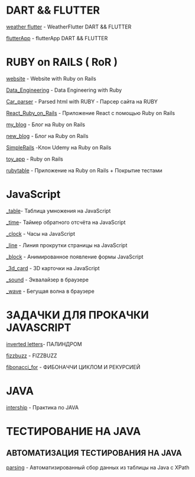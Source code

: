 #   DART && FLUTTER

[weather flutter](https://github.com/barabas007/weather_flutter) - WeatherFlutter DART && FLUTTER

[flutterApp](https://github.com/barabas007/flutterApp) - flutterApp DART && FLUTTER



#   RUBY on RAILS ( RoR )

[website](https://github.com/barabas007/barabas007.github.io) - Website with Ruby on Rails 

 [Data_Engineering](https://github.com/barabas007/Data_engineering-/tree/master) - Data Engineering with Ruby

[Car_parser](https://github.com/barabas007/Car_parser/blob/main/car_shopper.rb) - Parsed html with RUBY - Парсер сайта на RUBY

[React_Ruby_on_Rails](https://github.com/barabas007/react_ruby_on_rails) - Приложение React с помощью Ruby on Rails

[my_blog](https://github.com/barabas007/ruby_on_rails_blog) - Блог на Ruby on Rails

[new_blog](https://github.com/barabas007/new_blog) - Блог на Ruby on Rails

[SimpleRails](https://github.com/barabas007/SimpleRails) -Клон Udemy на Ruby on Rails 

[toy_app](https://github.com/barabas007/toy_app) - Ruby on Rails

[rubytable](https://github.com/barabas007/rubytable) - Приложение на Ruby on Rails + Покрытие тестами



#   JavaScript
[_table](https://github.com/barabas007/barabas007.github.io/tree/master/_table_gt)- Таблица умножения на JavaScript

[_time](https://github.com/barabas007/barabas007-github.io)- Таймер обратного отсчёта на JavaScript

[_clock](https://github.com/barabas007/_clock/tree/master/_clock) - Часы на JavaScript

[_line](https://github.com/barabas007/_line) - Линия прокрутки страницы на JavaScript

[_block](https://github.com/barabas007/_block/tree/master) - Анимированное появление формы JavaScript

[_3d_card](https://github.com/barabas007/_3d_card/tree/master) - 3D карточки на JavaScript

[_sound](https://github.com/barabas007/_sound) - Эквалайзер в браузере

[_wave](https://github.com/barabas007/_wave/tree/master) - Бегущая волна в браузере




# ЗАДАЧКИ ДЛЯ ПРОКАЧКИ JAVASCRIPT

[inverted letters](https://github.com/barabas007/inverted-letters)- ПАЛИНДРОМ 

[fizzbuzz](https://github.com/barabas007/fizz_buzz/tree/master) - FIZZBUZZ

[fibonacci_for](https://github.com/barabas007/fibonacci_for/tree/master) - ФИБОНАЧЧИ ЦИКЛОМ И РЕКУРСИЕЙ


# JAVA 

[intership](https://github.com/barabas007/job4j) - Практика по JAVA

# ТЕСТИРОВАНИЕ НА JAVA

## АВТОМАТИЗАЦИЯ ТЕСТИРОВАНИЯ НА JAVA

[parsing](https://github.com/barabas007/java_test) - Автоматизированный сбор данных из таблицы на Java с  XPath
